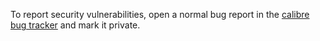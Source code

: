 To report security vulnerabilities, open a normal bug report in the
[calibre bug tracker](https://bugs.launchpad.net/calibre) and mark it private.
